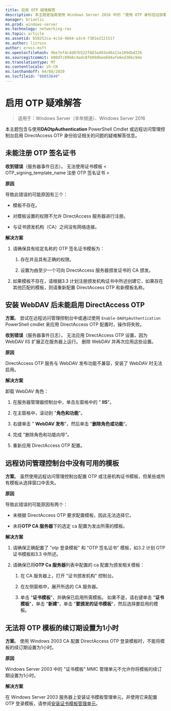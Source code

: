 ```yaml
---
title: 启用 OTP 疑难解答
description: 本主题是指南使用 Windows Server 2016 中的 "使用 OTP 身份验证部署远程访问" 指南的一部分。
manager: brianlic
ms.prod: windows-server
ms.technology: networking-ras
ms.topic: article
ms.assetid: b58252ca-4c1d-4664-a3c4-7301e2121517
ms.author: lizross
author: eross-msft
ms.openlocfilehash: 9be7ef4c4d07b522f683a403e46a11e109dbd226
ms.sourcegitcommit: b00d7c8968c4adc8f699dbee694afe6ed36bc9de
ms.translationtype: MT
ms.contentlocale: zh-CN
ms.lasthandoff: 04/08/2020
ms.locfileid: "80853640"
---
```

# <a name="troubleshooting-enabling-otp"></a>启用 OTP 疑难解答

>适用于：Windows Server（半年频道）、Windows Server 2016

本主题包含与使用**DAOtpAuthentication** PowerShell Cmdlet 或远程访问管理控制台启用 DirectAccess OTP 身份验证相关的问题的疑难解答信息。
  
## <a name="failed-to-enroll-the-otp-signing-certificate"></a>未能注册 OTP 签名证书  
**收到错误**（服务器事件日志）。 无法使用证书模板 < OTP_signing_template_name 注册 OTP 签名证书 >  
  
**原因**  
  
导致此错误的可能原因有三个：  
  
-   模板不存在。  
  
-   对模板设置的权限不允许 DirectAccess 服务器进行注册。  
  
-   与证书颁发机构（CA）之间没有网络连接。  
  
**解决方案**  
  
1.  请确保具有给定名称的 OTP 签名证书模板为：  
  
    1.  存在并且具有正确的权限。  
  
    2.  设置为由至少一个可向 DirectAccess 服务器颁发证书的 CA 颁发。  
  
2.  如果模板不存在，请根据3.3 计划注册颁发机构证书中所述创建它，如果存在其他匹配的模板，则请重新配置 DirectAccess OTP 和新模板名称。  
  
## <a name="failed-to-enable-directaccess-otp-when-webdav-is-installed"></a>安装 WebDAV 后未能启用 DirectAccess OTP  
**方案**。 尝试在远程访问管理控制台中或通过使用 `Enable-DAOtpAuthentication` PowerShell cmdlet 来应用 DirectAccess OTP 配置时，操作将失败。  
  
**收到错误**（服务器事件日志）。 无法应用 DirectAccess OTP 设置，因为 WebDAV IIS 扩展正在服务器上运行。 删除 WebDAV 并再次应用这些设置。  
  
**原因**  
  
DirectAccess OTP 服务与 WebDAV 发布功能不兼容，安装了 WebDAV 时无法启用。  
  
**解决方案**  
  
卸载 WebDAV 角色：  
  
1.  在服务器管理器控制台中，单击左窗格中的 " **IIS**"。  
  
2.  在主窗格中，滚动到 "**角色和功能**"。  
  
3.  右键单击 " **WebDAV 发布**"，然后单击 "**删除角色或功能**"。  
  
4.  完成 "删除角色和功能向导"。  
  
5.  重新应用 DirectAccess OTP 配置。  
  
## <a name="no-templates-available-in-the-remote-access-management-console"></a>远程访问管理控制台中没有可用的模板  
**方案**。 虽然使用远程访问管理控制台配置 OTP 或注册机构证书模板，但某些或所有模板从选择窗口中丢失。  
  
**原因**  
  
导致此错误的可能原因有两个：  
  
-   未根据 DirectAccess OTP 要求配置模板，因此无法选择它。  
  
-   未将**OTP CA 服务器**下的选定 ca 配置为发出所需的模板。  
  
**解决方案**  
  
1.  请确保正确配置了 "otp 登录模板" 和 "OTP 签名证书" 模板，如3.2 计划 OTP 证书模板和3.3 中所述。  
  
2.  请确保已将**OTP Ca 服务器**列表中配置的 ca 配置为颁发相关模板：  
  
    1.  在 CA 服务器上，打开 "证书颁发机构" 控制台。  
  
    2.  在左侧窗格中，展开所选的 CA 服务器。  
  
    3.  单击 "**证书模板**"，并确保已启用所需模板。 如果不是，请右键单击 "**证书模板**"，单击 "**新建**"，单击 "**要颁发的证书模板**"，然后选择要启用的模板。  
  
## <a name="cannot-set-renewal-period-of-otp-template-to-1-hour"></a>无法将 OTP 模板的续订期设置为1小时  
**方案**。 使用 Windows 2003 CA 配置 DirectAccess OTP 登录模板时，不能将模板的续订期设置为1小时。  
  
**原因**  
  
Windows Server 2003 中的 "证书模板" MMC 管理单元不允许你将模板的续订期设置为1小时。  
  
**解决方案**  
  
在 Windows Server 2003 服务器上安装证书模板管理单元，并使用它来配置 OTP 登录模板，请参阅[安装证书模板管理单元](https://technet.microsoft.com/library/cc732445.aspx)。  
  


